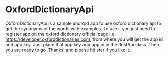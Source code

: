 # OxfordDictionaryApi

OxfordDictionaryApi is a sample android app to use oxford dictionary api to get the synonyms of the words with examples.
To use it you just need to register app on the oxford dictionary official page i.e https://developer.oxforddictionaries.com, from where you will get the app id and app key.
Just place that app key and app id in the RestApi class.
Then you are ready to go.
Thanks! and please hit star if you like it.
